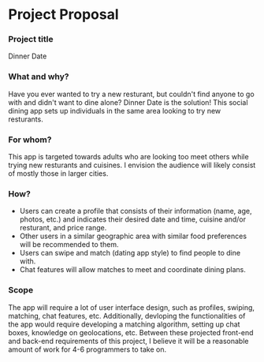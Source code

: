 # Project Proposal

### Project title

Dinner Date

### What and why?

Have you ever wanted to try a new resturant, but couldn't find anyone to go with and didn't want to dine alone? Dinner Date is the solution! This social dining app sets up individuals in the same area looking to try new resturants. 

### For whom?

This app is targeted towards adults who are looking too meet others while trying new resturants and cuisines. I envision the audience will likely consist of mostly those in larger cities.

### How?

- Users can create a profile that consists of their information (name, age, photos, etc.) and indicates their desired date and time, cuisine and/or resturant, and price range. 
- Other users in a similar geographic area with similar food preferences will be recommended to them. 
- Users can swipe and match (dating app style) to find people to dine with. 
- Chat features will allow matches to meet and coordinate dining plans. 

### Scope

The app will require a lot of user interface design, such as profiles, swiping, matching, chat features, etc. Additionally, devloping the functionalities of the app would require developing a matching algorithm, setting up chat boxes, knowledge on geolocations, etc. Between these projected front-end and back-end requirements of this project, I believe it will be a reasonable amount of work for 4-6 programmers to take on. 
